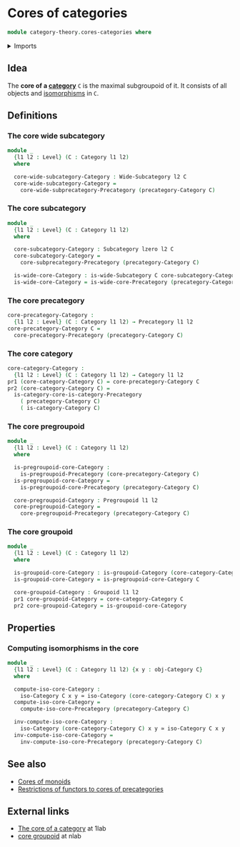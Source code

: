 # Cores of categories

```agda
module category-theory.cores-categories where
```

<details><summary>Imports</summary>

```agda
open import category-theory.categories
open import category-theory.cores-precategories
open import category-theory.groupoids
open import category-theory.isomorphisms-in-categories
open import category-theory.precategories
open import category-theory.pregroupoids
open import category-theory.subcategories
open import category-theory.wide-subcategories

open import foundation.dependent-pair-types
open import foundation.equivalences
open import foundation.universe-levels
```

</details>

## Idea

The **core of a [category](category-theory.categories.md)** `C` is the maximal
subgroupoid of it. It consists of all objects and
[isomorphisms](category-theory.isomorphisms-in-categories.md) in `C`.

## Definitions

### The core wide subcategory

```agda
module _
  {l1 l2 : Level} (C : Category l1 l2)
  where

  core-wide-subcategory-Category : Wide-Subcategory l2 C
  core-wide-subcategory-Category =
    core-wide-subprecategory-Precategory (precategory-Category C)
```

### The core subcategory

```agda
module _
  {l1 l2 : Level} (C : Category l1 l2)
  where

  core-subcategory-Category : Subcategory lzero l2 C
  core-subcategory-Category =
    core-subprecategory-Precategory (precategory-Category C)

  is-wide-core-Category : is-wide-Subcategory C core-subcategory-Category
  is-wide-core-Category = is-wide-core-Precategory (precategory-Category C)
```

### The core precategory

```agda
core-precategory-Category :
  {l1 l2 : Level} (C : Category l1 l2) → Precategory l1 l2
core-precategory-Category C =
  core-precategory-Precategory (precategory-Category C)
```

### The core category

```agda
core-category-Category :
  {l1 l2 : Level} (C : Category l1 l2) → Category l1 l2
pr1 (core-category-Category C) = core-precategory-Category C
pr2 (core-category-Category C) =
  is-category-core-is-category-Precategory
    ( precategory-Category C)
    ( is-category-Category C)
```

### The core pregroupoid

```agda
module _
  {l1 l2 : Level} (C : Category l1 l2)
  where

  is-pregroupoid-core-Category :
    is-pregroupoid-Precategory (core-precategory-Category C)
  is-pregroupoid-core-Category =
    is-pregroupoid-core-Precategory (precategory-Category C)

  core-pregroupoid-Category : Pregroupoid l1 l2
  core-pregroupoid-Category =
    core-pregroupoid-Precategory (precategory-Category C)
```

### The core groupoid

```agda
module _
  {l1 l2 : Level} (C : Category l1 l2)
  where

  is-groupoid-core-Category : is-groupoid-Category (core-category-Category C)
  is-groupoid-core-Category = is-pregroupoid-core-Category C

  core-groupoid-Category : Groupoid l1 l2
  pr1 core-groupoid-Category = core-category-Category C
  pr2 core-groupoid-Category = is-groupoid-core-Category
```

## Properties

### Computing isomorphisms in the core

```agda
module _
  {l1 l2 : Level} (C : Category l1 l2) {x y : obj-Category C}
  where

  compute-iso-core-Category :
    iso-Category C x y ≃ iso-Category (core-category-Category C) x y
  compute-iso-core-Category =
    compute-iso-core-Precategory (precategory-Category C)

  inv-compute-iso-core-Category :
    iso-Category (core-category-Category C) x y ≃ iso-Category C x y
  inv-compute-iso-core-Category =
    inv-compute-iso-core-Precategory (precategory-Category C)
```

## See also

- [Cores of monoids](group-theory.cores-monoids.md)
- [Restrictions of functors to cores of precategories](category-theory.restrictions-functors-cores-precategories.md)

## External links

- [The core of a category](https://1lab.dev/Cat.Instances.Core.html) at 1lab
- [core groupoid](https://ncatlab.org/nlab/show/core+groupoid) at nlab
